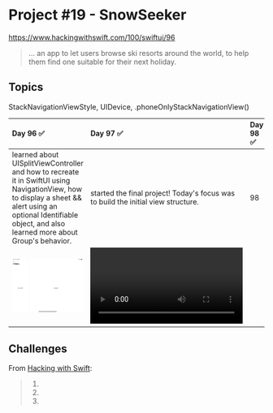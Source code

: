 # Project #19 - SnowSeeker

https://www.hackingwithswift.com/100/swiftui/96

> ...  an app to let users browse ski resorts around the world, to help them find one suitable for their next holiday.

## Topics
StackNavigationViewStyle, UIDevice, .phoneOnlyStackNavigationView()

| Day 96 :white_check_mark: | Day 97 :white_check_mark: | Day 98 :white_check_mark: | Day 99 :white_check_mark: | 
|:--|:--|:--|:--|
| learned about UISplitViewController and how to recreate it in SwiftUI using NavigationView, how to display a sheet && alert using an optional Identifiable object, and also learned more about Group's behavior. | started the final project! Today's focus was to build the initial view structure. | 98 | 99 |
| ![96](Data/D96.png) | ![97](https://user-images.githubusercontent.com/12801333/130878632-fce8c9a7-c11a-4ae3-85e8-53ae4d208cf7.mp4) |  |  | 


## Challenges

From [Hacking with Swift]():
>1. 
>2. 
>3. 
